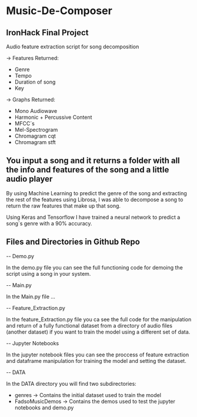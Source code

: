 # Music-De-Composer

## IronHack Final Project ##

Audio feature extraction script for song decomposition

-> Features Returned:

- Genre
- Tempo
- Duration of song
- Key

-> Graphs Returned:

- Mono Audiowave
- Harmonic + Percussive Content
- MFCC´s 
- Mel-Spectrogram
- Chromagram cqt
- Chromagram stft

## You input a song and it returns a folder with all the info and features of the song and a little audio player 

By using Machine Learning to predict the genre of the song and extracting the rest of the features using Librosa,
I was able to decompose a song to return the raw features that make up that song.

Using Keras and Tensorflow I have trained a neural network to predict a song´s genre with a 90% accuracy.

## Files and Directories in Github Repo

-- Demo.py

In the demo.py file you can see the full functioning code for demoing the script using a song in your system.

-- Main.py

In the Main.py file ...

-- Feature_Extraction.py

In the feature_Extraction.py file you ca see the full code for the manipulation and return of a fully functional
dataset from a directory of audio files (another dataset) if you want to train the model using a different set of 
data.

-- Jupyter Notebooks

In the jupyter notebook files you can see the proccess of feature extraction and dataframe manipulation for training the model and
setting the dataset.

-- DATA

In the DATA directory you will find two subdirectories:

- genres -> Contains the initial dataset used to train the model
- FadsoMusicDemos -> Contains the demos used to test the jupyter notebooks and demo.py
